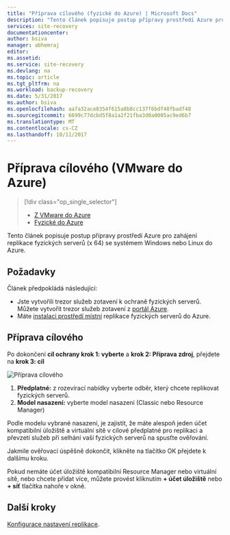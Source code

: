 ```yaml
---
title: "Příprava cílového (fyzické do Azure) | Microsoft Docs"
description: "Tento článek popisuje postup přípravy prostředí Azure pro zahájení replikace fyzických serverů s Windows nebo Linuxem do Azure."
services: site-recovery
documentationcenter: 
author: bsiva
manager: abhemraj
editor: 
ms.assetid: 
ms.service: site-recovery
ms.devlang: na
ms.topic: article
ms.tgt_pltfrm: na
ms.workload: backup-recovery
ms.date: 5/31/2017
ms.author: bsiva
ms.openlocfilehash: aa7a32ace8354f615a8b8cc137f6bdf48fbadf48
ms.sourcegitcommit: 6699c77dcbd5f8a1a2f21fba3d0a0005ac9ed6b7
ms.translationtype: MT
ms.contentlocale: cs-CZ
ms.lasthandoff: 10/11/2017
---
```

# <a name="prepare-target-vmware-to-azure"></a>Příprava cílového (VMware do Azure)
> [!div class="op_single_selector"]
> * [Z VMware do Azure](./site-recovery-prepare-target-vmware-to-azure.md)
> * [Fyzické do Azure](./site-recovery-prepare-target-physical-to-azure.md)

Tento článek popisuje postup přípravy prostředí Azure pro zahájení replikace fyzických serverů (x 64) se systémem Windows nebo Linux do Azure.

## <a name="prerequisites"></a>Požadavky

Článek předpokládá následující:
- Jste vytvořili trezor služeb zotavení k ochraně fyzických serverů. Můžete vytvořit trezor služeb zotavení z [portál Azure](http://portal.azure.com "portál Azure").
- Máte [instalaci prostředí místní](./site-recovery-set-up-physical-to-azure.md) replikace fyzických serverů do Azure.

## <a name="prepare-target"></a>Příprava cílového

Po dokončení **cíl ochrany krok 1: vyberte** a **krok 2: Příprava zdroj**, přejdete na **krok 3: cíl**

![Příprava cílového](./media/site-recovery-prepare-target-physical-to-azure/prepare-target-physical-to-azure.png)

1. **Předplatné:** z rozevírací nabídky vyberte odběr, který chcete replikovat fyzických serverů.
2. **Model nasazení:** vyberte model nasazení (Classic nebo Resource Manager)

Podle modelu vybrané nasazení, je zajistit, že máte alespoň jeden účet kompatibilní úložiště a virtuální sítě v cílové předplatné pro replikaci a převzetí služeb při selhání vaší fyzických serverů na spusťte ověřování.

Jakmile ověřovací úspěšně dokončit, klikněte na tlačítko OK přejdete k dalšímu kroku.

Pokud nemáte účet úložiště kompatibilní Resource Manager nebo virtuální sítě, nebo chcete přidat více, můžete provést kliknutím **+ účet úložiště** nebo **+ síť** tlačítka nahoře v okně.

## <a name="next-steps"></a>Další kroky
[Konfigurace nastavení replikace](./site-recovery-setup-replication-settings-vmware.md).
